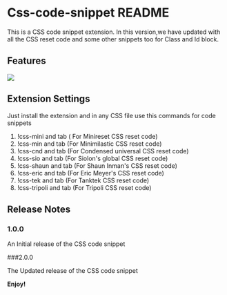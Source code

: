 # Css-code-snippet README

This is a CSS code snippet extension.
In this version,we have updated with all the CSS reset code and some other snippets too for Class and Id block.

## Features
![](https://github.com/vandana1499/CSS_reset_vscode_extension/blob/main/version2-test.gif)

## Extension Settings

Just install the extension and in any CSS file use this commands for code snippets

1. !css-mini and tab ( For Minireset CSS reset code)
2. !css-min and tab (For Minimilastic CSS reset code)
3. !css-cnd and tab (For Condensed universal CSS reset code)
4. !css-sio and tab (For Siolon's global CSS reset code)
5. !css-shaun and tab (For Shaun Inman's CSS reset code)
6. !css-eric and tab (For Eric Meyer's CSS reset code)
7. !css-tek and tab (For Tanktek CSS reset code)
8. !css-tripoli and tab (For Tripoli CSS reset code)

## Release Notes

### 1.0.0

An Initial release of the CSS code snippet

###2.0.0

The Updated release of the CSS code snippet

**Enjoy!**
